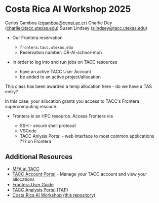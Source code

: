 # Costa Rica AI Workshop 2025

Carlos Gamboa (cgamboa@cenat.ac.cr)
Charlie Dey (charlie@tacc.utexas.edu)
Susan Lindsey (slindsey@tacc.utexas.edu)

* Our Frontera reservation 

	* `frontera.tacc.utexas.edu`
	* Reservation number: CR-AI-school-mon

* In order to log into and run jobs on TACC resources

	* have an active TACC User Account
	* be added to an active project/allocation

This class has been awarded a temp allocation here  - do we have a TAS entry?


In this case, your allocation grants you access to TACC's Frontera supercomputing resouce.  

* Frontera is an HPC resource.  Access Frontera via

	* SSH - secure shell protocal
	* VSCode
	* TACC Anlysis Portal  - web interface to most common applications ??? on Frontera

## Additional Resources

* [MFA at TACC](https://docs.tacc.utexas.edu/basics/mfa/)
* [TACC Account Portal](https://accounts.tacc.utexas.edu/login?redirect_url=profile) - Manage your TACC account and view your allocations
* [Frontera User Guide](https://docs.tacc.utexas.edu/hpc/frontera/)
* [TACC Analysis Portal (TAP)](https://tap.tacc.utexas.edu/) 
* [Costa Rica AI Workshop (this repository)]()


